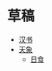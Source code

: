 # 草稿

* [汉书](./hanshu/README.md) <br />
* [天象](./tianxiang/README.md) <br />
  * [日食](./tianxiang/rishi/README.md) <br />